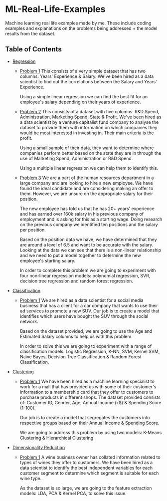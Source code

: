 # ML-Real-Life-Examples
Machine learning real life examples made by me. These include coding examples and explanations on the problems being addressed + the model results from the dataset.

## Table of Contents
* [Regression](https://github.com/Achronus/ML-Real-Life-Examples/wiki/Regression)
   * [Problem 1](https://github.com/Achronus/ML-Real-Life-Examples/wiki/Regression#problem-1)
     This consists of a very simple dataset that has two columns: Years' Experience & Salary. We've been hired as a data scientist to find out the correlations between the Salary and Years' Experience.

     Using a simple linear regression we can find the best fit for an employee's salary depending on their years of experience.

   * [Problem 2](https://github.com/Achronus/ML-Real-Life-Examples/wiki/Regression#problem-2)
     This consists of a dataset with five columns: R&D Spend, Administration, Marketing Spend, State & Profit. We've been hired as a data scientist by a venture capitalist fund company to analyse the dataset to provide them with information on which companies they would be most interested in investing in. Their main criteria is the profit.

     Using a small sample of their data, they want to determine where companies perform better based on the state they are in through the use of Marketing Spend, Administration or R&D Spend.

     Using a multiple linear regression we can help them to identify this.

   * [Problem 3](https://github.com/Achronus/ML-Real-Life-Examples/wiki/Regression#problem-3)
     We are a part of the human resources department in a large company and are looking to hire a new employee. We have found the ideal candidate and are considering making an offer to them. However, we are unsure on the appropriate salary for their position.

     The new employee has told us that he has 20+ years' experience and has earned over 160k salary in his previous company of employment and is asking for this as a starting wage. Doing research on the previous company we identified ten positions and the salary per position.

     Based on the position data we have, we have determined that they are around a level of 6.5 and want to be accurate with the salary. Looking at the data we can see that there is a non-linear relationship and we need to put a model together to determine the new employee's starting salary.

     In order to complete this problem we are going to experiment with four non-linear regression models: polynomial regression, SVR, decision tree regression and random forest regression.

* [Classification]()
   * [Problem 1]()
     We are hired as a data scientist for a social media business that has a client for a car company that wants to use their ad services to promote a new SUV. Our job is to create a model that identifies which users have bought the SUV through the social network.

     Based on the dataset provided, we are going to use the Age and Estimated Salary columns to help us with this problem.

     In order to solve this we are going to experiment with a range of classification models: Logistic Regression, K-NN, SVM, Kernel SVM, Naïve Bayes, Decision Tree Classification & Random Forest Classification.

* [Clustering]()
   * [Problem 1]()
     We have been hired as a machine learning specialist to work for a mall that has provided us with some of their customer's information to a membership card that they offer to customers to purchase products in different shops. The dataset provided consists of: Customer ID, Gender, Age, Annual Income (k$) & Spending Score (1-100).

     Our job is to create a model that segregates the customers into respective groups based on their Annual Income & Spending Score.

     We are going to address this problem by using two models: K-Means Clustering & Hierarchical Clustering.

* [Dimensionality Reduction]()
   * [Problem 1]()
     A wine business owner has collated information related to types of wines they offer to customers. We have been hired as a data scientist to identify the best independent variables for each customer segment to determine which segment is suitable for each wine type.

     As the dataset is so large, we are going to the feature extraction models: LDA, PCA & Kernel PCA, to solve this issue.
